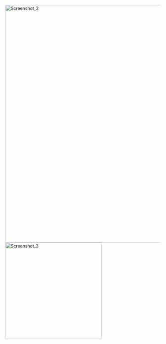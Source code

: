 <img width="769" alt="Screenshot_2" src="https://github.com/user-attachments/assets/ae03e93d-3297-4ff7-bd74-ec4ebc752d9c" />

<img width="312" alt="Screenshot_3" src="https://github.com/user-attachments/assets/ad66b83d-da19-42d6-8d85-d6efeb7cac47" />
